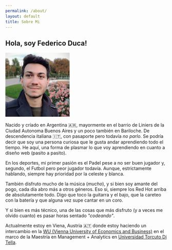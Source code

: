 ```yaml
---
permalink: /about/
layout: default
title: Sobre Mi
---
```


## **Hola, soy Federico Duca!**

<img src="/assets/img/foto_austria_portrait.png" width=200px alt="Me">

Nacido y críado en Argentina :argentina:, mayormente en el barrio de Liniers de la Ciudad Autonoma Buenos Aires y un poco también en Bariloche. De descendencia italiana :it:, con pasaporte pero todavía *no parlo*. Se podría decir que soy una persona curiosa que le gusta andar aprendiendo todo el tiempo. He aquí, una forma de plasmar lo que voy aprendiendo en cuanto a diseño web (pasito a pasito).

En los deportes, mi primer pasión es el Padel pese a no ser buen jugador y, segundo, el Futbol pero peor jugador todavía. Aunque, estrictamente hablando, siempre hay prioridad por la celeste y blanca.

También disfruto mucho de la música (*mucho*), y si bien soy amante del pogo, cada día abro más a otros géneros. Eso si, siempre los Red Hot arriba de absolutamente todo. Digo que toco la guitarra y el bajo, que la careteo con la batería y que alguna vez supe cantar en un coro. 

Y si bien es más técnico, una de las cosas que más disfruto (y a veces me olvido cuanto) es pasar horas sentado *"codeando"*. 

Actualmente estoy en Viena, Austria :austria: donde estoy haciendo un intercambio en la [WU (Vienna University of Economics and Business)](https://www.wu.ac.at/en/the-university/about-wu) en el marco de la Maestría en Management + Analytics en [Universidad Torcuto Di Tella](https://www.utdt.edu/listado_contenidos.php?id_item_menu=25098).
